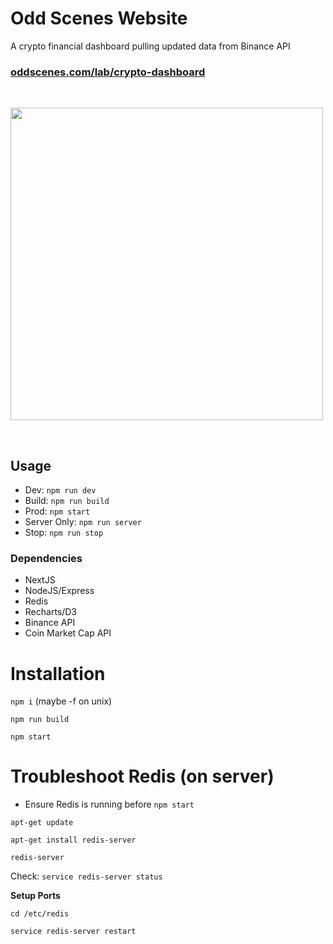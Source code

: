 # Odd Scenes Website

A crypto financial dashboard pulling updated data from Binance API

### [oddscenes.com/lab/crypto-dashboard](https://oddscenes.com/lab/crypto-dashboard)

&nbsp;&nbsp;

<img src="https://oddscenes.s3.amazonaws.com/screenshot-buck-net.png" width="500" />

&nbsp;&nbsp;

## Usage
- Dev: `npm run dev`
- Build: `npm run build`
- Prod: `npm start`
- Server Only: `npm run server`
- Stop: `npm run stop`

### Dependencies
- NextJS
- NodeJS/Express
- Redis
- Recharts/D3
- Binance API
- Coin Market Cap API

# Installation
`npm i` (maybe -f on unix)

`npm run build`

`npm start`

# Troubleshoot Redis (on server)
- Ensure Redis is running before `npm start`

`apt-get update`

`apt-get install redis-server`

`redis-server`

Check: `service redis-server status`

**Setup Ports**

`cd /etc/redis`

`service redis-server restart`
